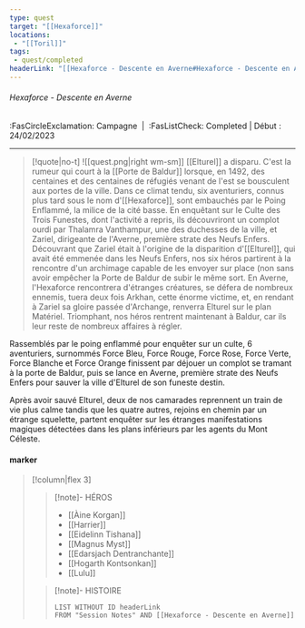 ```yaml
---
type: quest
target: "[[Hexaforce]]"
locations:
 - "[[Toril]]"
tags:
 - quest/completed
headerLink: "[[Hexaforce - Descente en Averne#Hexaforce - Descente en Averne]]"
---
```

###### Hexaforce - Descente en Averne
<span class="sub2">:FasCircleExclamation: Campagne&nbsp;&nbsp;|&nbsp;&nbsp;:FasListCheck: Completed | Début : 24/02/2023 </span>
___

> [!quote|no-t]
>![[quest.png|right wm-sm]] [[Elturel]] a disparu. C'est la rumeur qui court à la [[Porte de Baldur]] lorsque, en 1492, des centaines et des centaines de réfugiés venant de l'est se bousculent aux portes de la ville. Dans ce climat tendu, six aventuriers, connus plus tard sous le nom d'[[Hexaforce]], sont embauchés par le Poing Enflammé, la milice de la cité basse. En enquêtant sur le Culte des Trois Funestes, dont l'activité a repris, ils découvriront un complot ourdi par Thalamra Vanthampur, une des duchesses de la ville, et Zariel, dirigeante de l'Averne, première strate des Neufs Enfers. Découvrant que Zariel était à l'origine de la disparition d'[[Elturel]], qui avait été emmenée dans les Neufs Enfers, nos six héros partirent à la rencontre d'un archimage capable de les envoyer sur place (non sans avoir empêcher la Porte de Baldur de subir le même sort. En Averne, l'Hexaforce rencontrera d'étranges créatures, se défera de nombreux ennemis, tuera deux fois Arkhan, cette énorme victime, et, en rendant à Zariel sa gloire passée d'Archange, renverra Elturel sur le plan Matériel. Triomphant, nos héros rentrent maintenant à Baldur, car ils leur reste de nombreux affaires à régler.

Rassemblés par le poing enflammé pour enquêter sur un culte, 6 aventuriers, surnommés Force Bleu, Force Rouge, Force Rose, Force Verte, Force Blanche et Force Orange finissent par déjouer un complot se tramant à la porte de Baldur, puis se lance en Averne, première strate des Neufs Enfers pour sauver la ville d'Elturel de son funeste destin. 

Après avoir sauvé Elturel, deux de nos camarades reprennent un train de vie plus calme tandis que les quatre autres, rejoins en chemin par un étrange squelette, partent enquêter sur les étranges manifestations magiques détectées dans les plans inférieurs par les agents du Mont Céleste.

#### marker
> [!column|flex 3]
> >[!note]- HÉROS
> >- [[Àine Korgan]]
>> - [[Harrier]]
>> - [[Eidelinn Tishana]]
>> - [[Magnus Myst]]
>> - [[Edarsjach Dentranchante]]
>> - [[Hogarth Kontsonkan]]
>> - [[Lulu]]
> 
>>[!note]- HISTOIRE
>>```dataview
>>LIST WITHOUT ID headerLink
>>FROM "Session Notes" AND [[Hexaforce - Descente en Averne]]

